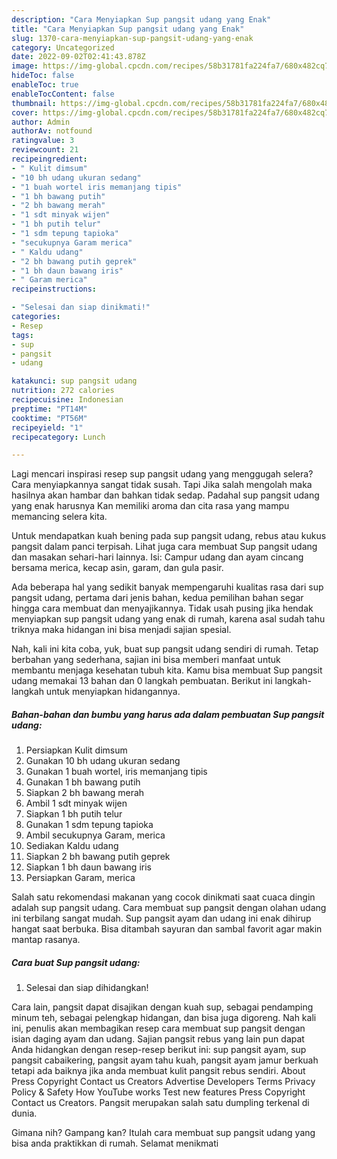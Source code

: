 ```yaml
---
description: "Cara Menyiapkan Sup pangsit udang yang Enak"
title: "Cara Menyiapkan Sup pangsit udang yang Enak"
slug: 1370-cara-menyiapkan-sup-pangsit-udang-yang-enak
category: Uncategorized
date: 2022-09-02T02:41:43.878Z
image: https://img-global.cpcdn.com/recipes/58b31781fa224fa7/680x482cq70/sup-pangsit-udang-foto-resep-utama.jpg
hideToc: false
enableToc: true
enableTocContent: false
thumbnail: https://img-global.cpcdn.com/recipes/58b31781fa224fa7/680x482cq70/sup-pangsit-udang-foto-resep-utama.jpg
cover: https://img-global.cpcdn.com/recipes/58b31781fa224fa7/680x482cq70/sup-pangsit-udang-foto-resep-utama.jpg
author: Admin
authorAv: notfound
ratingvalue: 3
reviewcount: 21
recipeingredient:
- " Kulit dimsum"
- "10 bh udang ukuran sedang"
- "1 buah wortel iris memanjang tipis"
- "1 bh bawang putih"
- "2 bh bawang merah"
- "1 sdt minyak wijen"
- "1 bh putih telur"
- "1 sdm tepung tapioka"
- "secukupnya Garam merica"
- " Kaldu udang"
- "2 bh bawang putih geprek"
- "1 bh daun bawang iris"
- " Garam merica"
recipeinstructions:

- "Selesai dan siap dinikmati!"
categories:
- Resep
tags:
- sup
- pangsit
- udang

katakunci: sup pangsit udang 
nutrition: 272 calories
recipecuisine: Indonesian
preptime: "PT14M"
cooktime: "PT56M"
recipeyield: "1"
recipecategory: Lunch

---
```



Lagi mencari inspirasi resep sup pangsit udang yang menggugah selera? Cara menyiapkannya sangat tidak susah. Tapi Jika salah mengolah maka hasilnya akan hambar dan bahkan tidak sedap. Padahal sup pangsit udang yang enak harusnya Kan memiliki aroma dan cita rasa yang mampu memancing selera kita.


Untuk mendapatkan kuah bening pada sup pangsit udang, rebus atau kukus pangsit dalam panci terpisah. Lihat juga cara membuat Sup pangsit udang dan masakan sehari-hari lainnya. Isi: Campur udang dan ayam cincang bersama merica, kecap asin, garam, dan gula pasir.

Ada beberapa hal yang sedikit banyak mempengaruhi kualitas rasa dari sup pangsit udang, pertama dari jenis bahan, kedua pemilihan bahan segar hingga cara membuat dan menyajikannya. Tidak usah pusing jika hendak menyiapkan sup pangsit udang yang enak di rumah, karena asal sudah tahu triknya maka hidangan ini bisa menjadi sajian spesial.


Nah, kali ini kita coba, yuk, buat sup pangsit udang sendiri di rumah. Tetap berbahan yang sederhana, sajian ini bisa memberi manfaat untuk membantu menjaga kesehatan tubuh kita. Kamu bisa membuat Sup pangsit udang memakai 13 bahan dan 0 langkah pembuatan. Berikut ini langkah-langkah untuk menyiapkan hidangannya.

<!--inarticleads1-->

##### Bahan-bahan dan bumbu yang harus ada dalam pembuatan Sup pangsit udang:

1. Persiapkan  Kulit dimsum
1. Gunakan 10 bh udang ukuran sedang
1. Gunakan 1 buah wortel, iris memanjang tipis
1. Gunakan 1 bh bawang putih
1. Siapkan 2 bh bawang merah
1. Ambil 1 sdt minyak wijen
1. Siapkan 1 bh putih telur
1. Gunakan 1 sdm tepung tapioka
1. Ambil secukupnya Garam, merica
1. Sediakan  Kaldu udang
1. Siapkan 2 bh bawang putih geprek
1. Siapkan 1 bh daun bawang iris
1. Persiapkan  Garam, merica


Salah satu rekomendasi makanan yang cocok dinikmati saat cuaca dingin adalah sup pangsit udang. Cara membuat sup pangsit dengan olahan udang ini terbilang sangat mudah. Sup pangsit ayam dan udang ini enak dihirup hangat saat berbuka. Bisa ditambah sayuran dan sambal favorit agar makin mantap rasanya. 

<!--inarticleads2-->

##### Cara buat Sup pangsit udang:


1. Selesai dan siap dihidangkan!

Cara lain, pangsit dapat disajikan dengan kuah sup, sebagai pendamping minum teh, sebagai pelengkap hidangan, dan bisa juga digoreng. Nah kali ini, penulis akan membagikan resep cara membuat sup pangsit dengan isian daging ayam dan udang. Sajian pangsit rebus yang lain pun dapat Anda hidangkan dengan resep-resep berikut ini: sup pangsit ayam, sup pangsit cabaikering, pangsit ayam tahu kuah, pangsit ayam jamur berkuah tetapi ada baiknya jika anda membuat kulit pangsit rebus sendiri. About Press Copyright Contact us Creators Advertise Developers Terms Privacy Policy &amp; Safety How YouTube works Test new features Press Copyright Contact us Creators. Pangsit merupakan salah satu dumpling terkenal di dunia. 

Gimana nih? Gampang kan? Itulah cara membuat sup pangsit udang yang bisa anda praktikkan di rumah. Selamat menikmati
